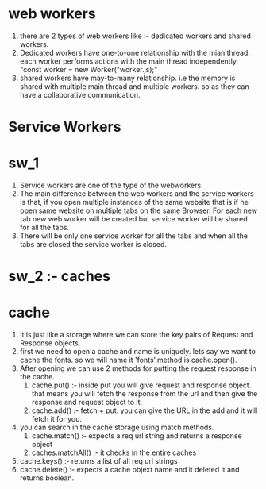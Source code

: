 # web workers
1. there are 2 types of web workers like :- dedicated workers and shared workers.
2. Dedicated workers have one-to-one relationship with the mian thread. each worker performs actions with the main thread independently. "const worker = new Worker("worker.js);"
3. shared workers have may-to-many relationship. i.e the memory is shared with multiple main thread and multiple workers. so as they can have a collaborative communication.  

# Service Workers
# sw_1
1. Service workers are one of the type of the webworkers. 
2. The main difference between the web workers and the service workers is that, if you open multiple instances of the same website that is if he open same website on multiple tabs on the same Browser. For each new tab new web worker will be created but service worker will be shared for all the tabs. 
3. There will be only one service worker for all the tabs and when all the tabs are closed the service worker is closed.

# sw_2 :- caches

# cache
1. it is just like a storage where we can store the key pairs of Request and Response objects.
2. first we need to open a cache and name is uniquely. lets say we want to cache the fonts. so we will name it 'fonts'.method is cache.open().
3. After opening we can use 2 methods for putting the request response in the cache.
    1. cache.put() :- inside put you will give request and response object. that means you will fetch the response from the url and then give the response and request object to it.
    2. cache.add() :- fetch + put. you can give the URL in the add and it will fetch it for you.
4. you can search in the cache storage using match methods. 
    1. cache.match() :- expects a req url string and returns a response object
    2. caches.matchAll() :- it checks in the entire caches
5. cache.keys() :- returns a list of all req url strings
6. cache.delete() :- expects a cache objext name and it deleted it and returns boolean.
